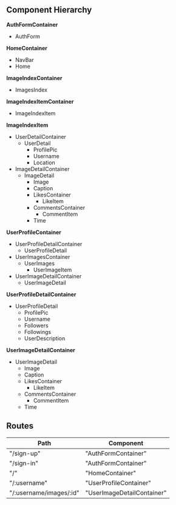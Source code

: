 ## Component Hierarchy

**AuthFormContainer**
* AuthForm

**HomeContainer**
* NavBar
* Home

**ImageIndexContainer**
* ImagesIndex

**ImageIndexItemContainer**
* ImageIndexItem

**ImageIndexItem**
* UserDetailContainer
  * UserDetail
    * ProfilePic
    * Username
    * Location
* ImageDetailContainer
  * ImageDetail
    * Image
    * Caption
    * LikesContainer
      * LikeItem
    * CommentsContainer
      * CommentItem
    * Time

**UserProfileContainer**
* UserProfileDetailContainer
  * UserProfileDetail
* UserImagesContainer
  * UserImages
    * UserImageItem
* UserImageDetailContainer
  * UserImageDetail

**UserProfileDetailContainer**
  * UserProfileDetail
    * ProfilePic
    * Username
    * Followers
    * Followings
    * UserDescription

**UserImageDetailContainer**
  * UserImageDetail
    * Image
    * Caption
    * LikesContainer
      * LikeItem
    * CommentsContainer
      * CommentItem
    * Time



## Routes

| Path | Component |
| --- | --- |
| "/sign-up" | "AuthFormContainer" |
| "/sign-in" | "AuthFormContainer" |
| "/" | "HomeContainer" |
| "/:username" | "UserProfileContainer" |
| "/:username/images/:id" | "UserImageDetailContainer"
